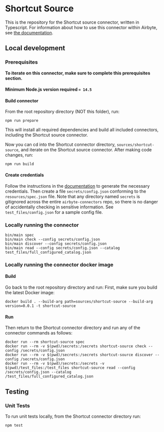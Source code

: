 # Shortcut Source

This is the repository for the Shortcut source connector, written in Typescript.
For information about how to use this connector within Airbyte, see [the
documentation](https://docs.airbyte.io/integrations/sources/shortcut).

## Local development

### Prerequisites

**To iterate on this connector, make sure to complete this prerequisites
section.**

#### Minimum Node.js version required `= 14.5`

#### Build connector

From the root repository directory (NOT this folder), run:

```
npm run prepare
```

This will install all required dependencies and build all included connectors,
including the Shortcut source connector.

Now you can cd into the Shortcut connector directory, `sources/shortcut-source`,
and iterate on the Shortcut source connector. After making code changes, run:

```
npm run build
```

#### Create credentials

Follow the instructions in the
[documentation](https://docs.airbyte.io/integrations/sources/shortcut) to
generate the necessary credentials. Then create a file `secrets/config.json`
conforming to the `resources/spec.json` file. Note that any directory named
`secrets` is gitignored across the entire `airbyte-connectors` repo, so there is
no danger of accidentally checking in sensitive information. See
`test_files/config.json` for a sample config file.

### Locally running the connector

```
bin/main spec
bin/main check --config secrets/config.json
bin/main discover --config secrets/config.json
bin/main read --config secrets/config.json --catalog test_files/full_configured_catalog.json
```

### Locally running the connector docker image

#### Build

Go back to the root repository directory and run:
First, make sure you build the latest Docker image:

```
docker build . --build-arg path=sources/shortcut-source --build-arg version=0.0.1 -t shortcut-source
```

#### Run

Then return to the Shortcut connector directory and run any of the connector
commands as follows:

```
docker run --rm shortcut-source spec
docker run --rm -v $(pwd)/secrets:/secrets shortcut-source check --config /secrets/config.json
docker run --rm -v $(pwd)/secrets:/secrets shortcut-source discover --config /secrets/config.json
docker run --rm -v $(pwd)/secrets:/secrets -v $(pwd)/test_files:/test_files shortcut-source read --config /secrets/config.json --catalog /test_files/full_configured_catalog.json
```

## Testing

### Unit Tests

To run unit tests locally, from the Shortcut connector directory run:

```
npm test
```
